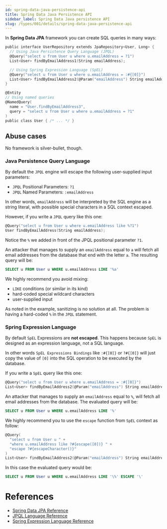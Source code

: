 ```yaml
---
id: spring-data-java-persistence-api
title: Spring Data Java Persistence API
sidebar_label: Spring Data Java persistence API
slug: /types/001/details/spring-data-java-persistence-api
---
```


In **Spring Data JPA** framework you can create SQL queries in many ways:

```c {3,7,15}
public interface UserRepository extends JpaRepository<User, Long> {
  // Using Java Persistence Query Language (JPQL)
  @Query("select u from User u where u.emailAddress = ?1")
  List<User> findByEmailAddress1(String emailAddress);

  // Using Spring Expression Language (SpEL)
  @Query("select u from User u where u.emailAddress = :#{[0]}")
  List<User> findByEmailAddress2(@Param("emailAddress") String emailAddress);
}

@Entity
// Using named queries
@NamedQuery(
  name = "User.findByEmailAddress3",
  query = "select u from User u where u.emailAddress = ?1"
)
public class User { /* ... */ }
```

## Abuse cases

No framework is silver-bullet, though.

### Java Persistence Query Language

By default the `JPQL` engine will escape the following
user-supplied input parameters:
- `JPQL` Positional Parameters: `?1`
- `JPQL` Named Parameters: `:emailAddress`

In other words,
`emailAddress` will be interpreted by the SQL engine as a string literal,
with possible special characters in a SQL context escaped.

However, if you write a `JPQL` query like this one:

```c {1}
@Query("select u from User u where u.emailAddress like %?1")
User findByEmailAddress(String emailAddress);
```

Notice the `%` we added in front of the JPQL positional parameter `?1`.

An attacker that manages to supply an `emailAddress` equal to `a`
will fetch all email addresses from the database that end with the letter `a`.
The resulting query will be:

```sql
SELECT u FROM User u WHERE u.emailAddress LIKE '%a'
```

We highly recommend you avoid mixing:
- `LIKE` conditions (or similar in its kind)
- hard-coded special wildcard characters
- user-supplied input

As noted in the example, sanitizing is no solution at all.
The problem is having a hard-coded `%` in the `JPQL` statement.

### Spring Expression Language

By default `SpEL` Expressions are **not escaped**.
This happens because `SpEL` is designed as an expression language,
not a SQL language.

In other words `SpEL Expressions Bindings` like `:#{[0]}` or `?#{[0]}`
will just copy the value of `[0]` into the SQL operation to be executed by the database.

If you write a `SpEL` query like this one:

```c
@Query("select u from User u where u.emailAddress = :#{[0]}")
List<User> findByEmailAddress2(@Param("emailAddress") String emailAddress);
```

An attacker that manages to supply an `emailAddress` equal to `%`,
will fetch all email addresses from the database.
The evaluated query will be:

```sql
SELECT u FROM User u WHERE u.emailAddress LIKE '%'
```

We highly recommend you to use the `escape` function from `SpEL` context as follow:

```c {3-4}
@Query(
  "select u from User u " +
  "where u.emailAddress like ?#{escape([0])} " +
  "escape ?#{escapeCharacter()}"
)
List<User> findByEmailAddress2(@Param("emailAddress") String emailAddress);
```

In this case the evaluated query would be:

```sql
SELECT u FROM User u WHERE u.emailAddress LIKE '\%' ESCAPE '\'
```

# References

- [Spring Data JPA Reference](https://docs.spring.io/spring-data/jpa/docs/current/reference/html/#jpa.query-methods.at-query)
- [JPQL Language Reference](https://docs.oracle.com/cd/E11035_01/kodo41/full/html/ejb3_langref.html)
- [Spring Expression Language Reference](https://docs.spring.io/spring-integration/docs/5.3.0.RELEASE/reference/html/spel.html)
